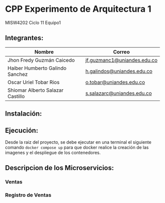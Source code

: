 # CPP Experimento de Arquitectura 1
MISW4202 Ciclo 11 Equipo1

## Integrantes:

|   Nombre                         |   Correo                    |
|----------------------------------|-----------------------------|
| Jhon Fredy Guzmán Caicedo        | jf.guzmanc1@uniandes.edu.co |
| Haiber Humberto Galindo Sanchez  | h.galindos@uniandes.edu.co  |
| Oscar Uriel Tobar Rios           | o.tobar@uniandes.edu.co     |
| Shiomar Alberto Salazar Castillo | s.salazarc@uniandes.edu.co  |

## Instalación:

## Ejecución:

Desde la raiz del proyecto, se debe ejecutar en una terminal el siguiente comando `docker compose up` para que docker realice la creación de las imagenes y el despliegue de los contenedores.

## Descripcion de los Microservicios:

### Ventas


### Registro de Ventas

